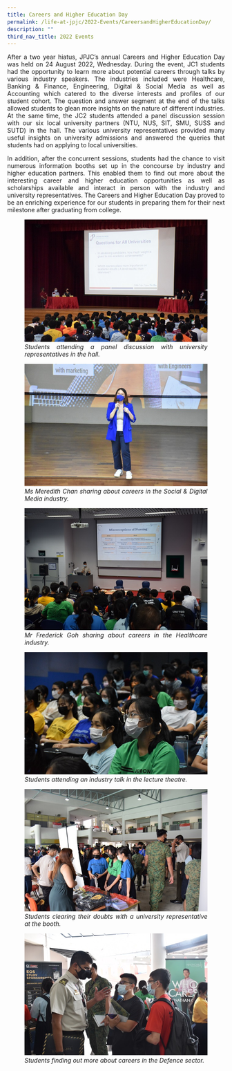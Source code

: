 ```yaml
---
title: Careers and Higher Education Day
permalink: /life-at-jpjc/2022-Events/CareersandHigherEducationDay/
description: ""
third_nav_title: 2022 Events
---
```

<div align="justify">
	
<p>After a two year hiatus, JPJC’s annual Careers and Higher Education Day was held on 24 August 2022, Wednesday. During the event, JC1 students had the opportunity to learn more about potential careers through talks by various industry speakers. The industries included were Healthcare, Banking &amp; Finance, Engineering, Digital &amp; Social Media as well as Accounting which catered to the diverse interests and profiles of our student cohort. The question and answer segment at the end of the talks allowed students to glean more insights on the nature of different industries. At the same time, the JC2 students attended a panel discussion session with our six local university partners (NTU, NUS, SIT, SMU, SUSS and SUTD) in the hall. The various university representatives provided many useful insights on university admissions and answered the queries that students had on applying to local universities. </p>

<p>In addition, after the concurrent sessions, students had the chance to visit numerous information booths set up in the concourse by industry and higher education partners. This enabled them to find out more about the interesting career and higher education opportunities as well as scholarships available and interact in person with the industry and university representatives. The Careers and Higher Education Day proved to be an enriching experience for our students in preparing them for their next milestone after graduating from college.</p>

<figure><img src="/images/Life%20@%20JPJC/2022%20Events/Careers%20higher%20education%20day/Photo%20A.jpg">
<em>Students attending a panel discussion with university representatives in the hall.</em></figure>
	
<figure><img src="/images/Life%20@%20JPJC/2022%20Events/Careers%20higher%20education%20day/Photo%20B.jpg">
<em>Ms Meredith Chan sharing about careers in the Social &amp; Digital Media industry.</em></figure>
	
<figure><img src="/images/Life%20@%20JPJC/2022%20Events/Careers%20higher%20education%20day/Photo%20C.jpg">
<em>Mr Frederick Goh sharing about careers&nbsp;in the Healthcare industry.</em></figure>
	
<figure><img src="/images/Life%20@%20JPJC/2022%20Events/Careers%20higher%20education%20day/Photo%20D.jpg">
<em>Students attending an industry talk in the lecture theatre.</em></figure>
	
<figure><img src="/images/Life%20@%20JPJC/2022%20Events/Careers%20higher%20education%20day/Photo%20E.jpg">
<em>Students clearing their doubts with a university representative at the booth.</em></figure>

	
<figure><img src="/images/Life%20@%20JPJC/2022%20Events/Careers%20higher%20education%20day/Photo%20F.jpg">
<em>Students finding out more about careers in the Defence sector.</em></figure>	

</div>